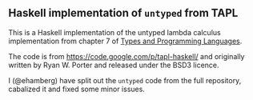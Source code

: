 Haskell implementation of `untyped` from TAPL
---------------------------------------------

This is a Haskell implementation of the untyped lambda calculus implementation
from chapter 7 of [Types and Programming
Languages](http://www.cis.upenn.edu/~bcpierce/tapl/).

The code is from <https://code.google.com/p/tapl-haskell/> and originally
written by Ryan W. Porter and released under the BSD3 licence.

I (@ehamberg) have split out the `untyped` code from the full repository,
cabalized it and fixed some minor issues.

